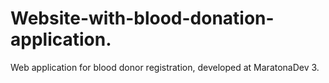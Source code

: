 # Website-with-blood-donation-application.
Web application for blood donor registration, developed at MaratonaDev 3.
